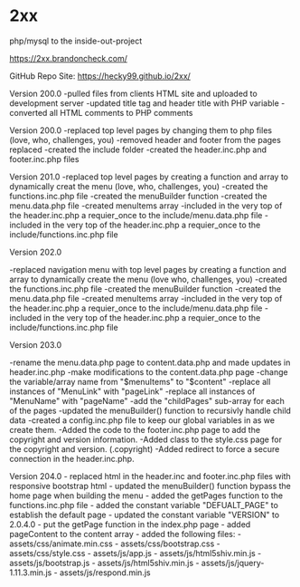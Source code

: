 # 2xx
php/mysql to the inside-out-project

https://2xx.brandoncheck.com/

GitHub Repo Site:
https://hecky99.github.io/2xx/

Version 200.0
-pulled files from clients HTML site and uploaded to development server
-updated title tag and header title with PHP variable
-converted all HTML comments to PHP comments


Version 200.0
-replaced top level pages by changing them to php files (love, who, challenges, you)
-removed header and footer from the pages replaced
-created the include folder
-created the header.inc.php and footer.inc.php files


Version 201.0
-replaced top level pages by creating a function and array to dynamically creat the menu (love, who, challenges, you)
-created the functions.inc.php file
    -created the menuBuilder function
-created the menu.data.php file
    -created menuItems array
-included in the very top of the header.inc.php a requier_once to the include/menu.data.php file
-included in the very top of the header.inc.php a requier_once to the include/functions.inc.php file


Version 202.0

-replaced navigation menu with top level pages by creating a function and array to dynamically create the menu (love who, challenges, you)
-created the functions.inc.php file
-created the menuBuilder function
-created the menu.data.php file
-created menuItems array
-included in the very top of the header.inc.php a requier_once to the include/menu.data.php file
-included in the very top of the header.inc.php a requier_once to the include/functions.inc.php file


Version 203.0

-rename the menu.data.php page to content.data.php and made updates in header.inc.php
-make modifications to the content.data.php page
-change the variable/array name from "$menuItems" to "$content"
-replace all instances of "MenuLink" with "pageLink"
-replace all instances of "MenuName" with "pageName"
-add the "childPages" sub-array for each of the pages
-updated the menuBuilder() function to recursivly handle child data
-created a config.inc.php file to keep our global variables in as we create them.
-Added the code to the footer.inc.php page to add the copyright and version information.
-Added class to the style.css page for the copyright and version. (.copyright)
-Added redirect to force a secure connection in the header.inc.php.




Version 204.0 
               - replaced html in the header.inc and footer.inc.php files with responsive bootstrap html
               - updated the menuBuilder() function bypass the home page when building the menu
               - added the getPages function to the functions.inc.php file
               - added the constant variable "DEFUALT_PAGE" to establish the default page 
               - updated the constant variable "VERSION" to 2.0.4.0 
               - put the getPage function in the index.php page 
               - added pageContent to the content array
               - added the following files: 
                         - assets/css/animate.min.css
                         - assets/css/bootstrap.css
                         - assets/css/style.css
                         - assets/js/app.js
                         - assets/js/html5shiv.min.js
                         - assets/js/bootstrap.js
                         - assets/js/html5shiv.min.js
                         - assets/js/jquery-1.11.3.min.js
                         - assets/js/respond.min.js